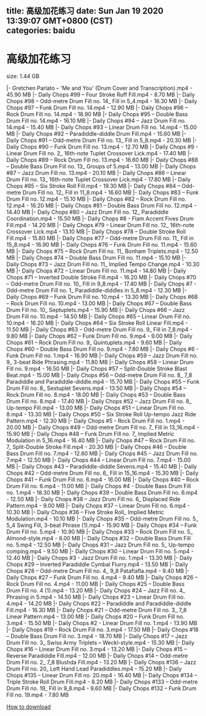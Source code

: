 
title: 高级加花练习
date: Sun Jan 19 2020 13:39:07 GMT+0800 (CST)    
categories: baidu
---

# 高级加花练习
size: 1.44 GB
 
 
|- Gretchen Parlato – 'Me and You' (Drum Cover and Transcription).mp4 - 45.90 MB
|- Daily Chops #99 – Four Stroke Ruff Fill.mp4 - 8.70 MB
|- Daily Chops #98 – Odd-metre Drum Fill no. 14_ Fill in 5_4.mp4 - 16.30 MB
|- Daily Chops #97 – Funk Drum Fill no. 14.mp4 - 12.90 MB
|- Daily Chops #96 – Rock Drum Fill no. 14.mp4 - 18.90 MB
|- Daily Chops #95 – Double Bass Drum Fill no. 14.mp4 - 16.10 MB
|- Daily Chops #94 – Jazz Drum Fill no. 14.mp4 - 15.40 MB
|- Daily Chops #93 – Linear Drum Fill no. 14.mp4 - 15.00 MB
|- Daily Chops #92 – Paradiddle-diddle Drum Fill.mp4 - 15.60 MB
|- Daily Chops #91 – Odd-metre Drum Fill no. 13_ Fill in 5_8.mp4 - 20.30 MB
|- Daily Chops #90 – Funk Drum Fill no. 13.mp4 - 12.70 MB
|- Daily Chops #9 - Linear Drum Fill no. 2_ 16th-note Tuplet Crossover Lick.mp4 - 17.40 MB
|- Daily Chops #89 – Rock Drum Fill no. 13.mp4 - 16.60 MB
|- Daily Chops #88 – Double Bass Drum Fill no. 13_ Groups of 5.mp4 - 13.00 MB
|- Daily Chops #87 – Jazz Drum Fill no. 13.mp4 - 20.10 MB
|- Daily Chops #86 – Linear Drum Fill no. 13_ 16th-note Tuplet Crossover Lick.mp4 - 17.80 MB
|- Daily Chops #85 – Six Stroke Roll Fill.mp4 - 19.30 MB
|- Daily Chops #84 – Odd-metre Drum Fill no. 12_ Fill in 11_8.mp4 - 16.60 MB
|- Daily Chops #83 – Funk Drum Fill no. 12.mp4 - 15.10 MB
|- Daily Chops #82 – Rock Drum Fill no. 12.mp4 - 16.20 MB
|- Daily Chops #81 – Double Bass Drum Fill no. 12.mp4 - 14.40 MB
|- Daily Chops #80 – Jazz Drum Fill no. 12_ Paradiddle Coordination.mp4 - 15.50 MB
|- Daily Chops #8 - Flam Accent Fives Drum Fill.mp4 - 14.20 MB
|- Daily Chops #79 – Linear Drum Fill no. 12_ 16th-note Crossover Lick.mp4 - 13.10 MB
|- Daily Chops #78 – Double Stroke Roll Fill.mp4 - 15.80 MB
|- Daily Chops #77 – Odd-metre Drum Fill no. 11_ Fill in 15_8.mp4 - 16.90 MB
|- Daily Chops #76 – Funk Drum Fill no. 11.mp4 - 15.60 MB
|- Daily Chops #75 – Rock Drum Fill no. 11_ Bonham Triplets.mp4 - 12.50 MB
|- Daily Chops #74 – Double Bass Drum Fill no. 11.mp4 - 15.10 MB
|- Daily Chops #73 – Jazz Drum Fill no. 11_ Implied Tempo Change.mp4 - 10.30 MB
|- Daily Chops #72 – Linear Drum Fill no. 11.mp4 - 14.80 MB
|- Daily Chops #71 – Inverted Double Stroke Fill.mp4 - 16.20 MB
|- Daily Chops #70 – Odd-metre Drum Fill no. 10_ Fill in 9_8.mp4 - 17.40 MB
|- Daily Chops #7 - Odd-metre Drum Fill no. 1_ Paradiddle-diddles in 5_8.mp4 - 12.30 MB
|- Daily Chops #69 – Funk Drum Fill no. 10.mp4 - 13.30 MB
|- Daily Chops #68 – Rock Drum Fill no. 10.mp4 - 13.00 MB
|- Daily Chops #67 – Double Bass Drum Fill no. 10_ Septuplets.mp4 - 15.90 MB
|- Daily Chops #66 – Jazz Drum Fill no. 10.mp4 - 14.50 MB
|- Daily Chops #65 – Linear Drum Fill no. 10.mp4 - 16.20 MB
|- Daily Chops #64 – Six Stroke Roll Linear Fill.mp4 - 11.50 MB
|- Daily Chops #63 – Odd-metre Drum Fill no. 9_ Fill in 7_8.mp4 - 9.80 MB
|- Daily Chops #62 – Funk Drum Fill no. 9.mp4 - 9.00 MB
|- Daily Chops #61 – Rock Drum Fill no. 9_ Quintuplets.mp4 - 9.60 MB
|- Daily Chops #60 – Double Bass Drum Fill no. 9.mp4 - 7.80 MB
|- Daily Chops #6 - Funk Drum Fill no. 1.mp4 - 16.90 MB
|- Daily Chops #59 – Jazz Drum Fill no. 9_ 3-beat Ride Phrasing.mp4 - 11.80 MB
|- Daily Chops #58 – Linear Drum Fill no. 9.mp4 - 16.50 MB
|- Daily Chops #57 – Split-Double Stroke Blast Beat.mp4 - 15.00 MB
|- Daily Chops #56 – Odd-metre Drum Fill no. 8_ 7_8 Paradiddle and Paradiddle-diddle.mp4 - 15.70 MB
|- Daily Chops #55 – Funk Drum Fill no. 8_ Sextuplet Sevens.mp4 - 13.50 MB
|- Daily Chops #54 – Rock Drum Fill no. 8.mp4 - 18.00 MB
|- Daily Chops #53 – Double Bass Drum Fill no. 8.mp4 - 17.40 MB
|- Daily Chops #52 – Jazz Drum Fill no. 8_ Up-tempo Fill.mp4 - 13.00 MB
|- Daily Chops #51 – Linear Drum Fill no. 8.mp4 - 13.30 MB
|- Daily Chops #50 – Six Stroke Roll Up-tempo Jazz Ride Pattern.mp4 - 12.30 MB
|- Daily Chops #5 - Rock Drum Fill no. 1.mp4 - 20.00 MB
|- Daily Chops #49 – Odd-metre Drum Fill no. 7_ Fill in 13_16.mp4 - 15.90 MB
|- Daily Chops #48 – Funk Drum Fill no. 7_ Implied Metric Modulation in 5_16.mp4 - 16.40 MB
|- Daily Chops #47 – Rock Drum Fill no. 7_ Split-Double Stroke Fill.mp4 - 20.30 MB
|- Daily Chops #46 – Double Bass Drum Fill no. 7.mp4 - 12.60 MB
|- Daily Chops #45 – Jazz Drum Fill no. 7.mp4 - 12.50 MB
|- Daily Chops #44 – Linear Drum Fill no. 7.mp4 - 15.00 MB
|- Daily Chops #43 – Paradiddle-diddle Sevens.mp4 - 15.40 MB
|- Daily Chops #42 – Odd-metre Drum Fill no. 6_ Fill in 15_16.mp4 - 15.30 MB
|- Daily Chops #41 – Funk Drum Fill no. 6.mp4 - 16.00 MB
|- Daily Chops #40 – Rock Drum Fill no. 6.mp4 - 11.00 MB
|- Daily Chops #4 - Double Bass Drum Fill no. 1.mp4 - 18.30 MB
|- Daily Chops #39 – Double Bass Drum Fill no. 6.mp4 - 12.50 MB
|- Daily Chops #38 – Jazz Drum Fill no. 6_ Displaced Ride Pattern.mp4 - 9.00 MB
|- Daily Chops #37 – Linear Drum Fill no. 6.mp4 - 10.30 MB
|- Daily Chops #36 – Five Stroke Roll_ Implied Metric Modulation.mp4 - 10.10 MB
|- Daily Chops #35 – Odd-metre Drum Fill no. 5_ 5_4 Swing Fill, 3-beat Phrase (1).mp4 - 15.90 MB
|- Daily Chops #34 – Funk Drum Fill no. 5.mp4 - 10.90 MB
|- Daily Chops #33 – Rock Drum Fill no. 5_ Almond-style.mp4 - 8.00 MB
|- Daily Chops #32 – Double Bass Drum Fill no. 5.mp4 - 12.50 MB
|- Daily Chops #31 – Jazz Drum Fill no. 5_ Up-tempo comping.mp4 - 9.50 MB
|- Daily Chops #30 – Linear Drum Fill no. 5.mp4 - 12.40 MB
|- Daily Chops #3 - Jazz Drum Fill no. 1.mp4 - 13.30 MB
|- Daily Chops #29 – Inverted Paradiddle Cymbal Flurry.mp4 - 13.50 MB
|- Daily Chops #28 – Odd-metre Drum Fill no. 4_ 9_8 Pataflafla.mp4 - 9.40 MB
|- Daily Chops #27 – Funk Drum Fill no. 4.mp4 - 9.40 MB
|- Daily Chops #26 – Rock Drum Fill no. 4.mp4 - 11.00 MB
|- Daily Chops #25 – Double Bass Drum Fill no. 4 (1).mp4 - 13.20 MB
|- Daily Chops #24 – Jazz Fill no. 4_ Phrasing in 5.mp4 - 14.50 MB
|- Daily Chops #23 – Linear Drum Fill no. 4.mp4 - 14.20 MB
|- Daily Chops #22 – Paradiddle and Paradiddle-diddle Fill.mp4 - 16.30 MB
|- Daily Chops #21 – Odd-metre Drum Fill no. 3_ 7_8 Linear Pattern.mp4 - 13.00 MB
|- Daily Chops #20 – Funk Drum Fill no. 3.mp4 - 15.50 MB
|- Daily Chops #2 - Linear Drum Fill no. 1.mp4 - 13.90 MB
|- Daily Chops #19 – Rock Drum Fill no. 3.mp4 - 17.50 MB
|- Daily Chops #18 – Double Bass Drum Fill no. 3.mp4 - 18.70 MB
|- Daily Chops #17 – Jazz Drum Fill no. 3_ Swiss Army Triplets – Weckl-style.mp4 - 15.30 MB
|- Daily Chops #16 – Linear Drum Fill no. 3.mp4 - 13.20 MB
|- Daily Chops #15 – Reverse Paradiddle Fill.mp4 - 12.00 MB
|- Daily Chops #14 – Odd-metre Drum Fill no. 2_ 7_8 Blushda Fill.mp4 - 13.20 MB
|- Daily Chops #136 – Jazz Drum Fill no. 20_ Left Hand Lead Paradiddles.mp4 - 15.20 MB
|- Daily Chops #135 – Linear Drum Fill no. 20.mp4 - 16.40 MB
|- Daily Chops #134 – Triple Stroke Roll Drum Fill.mp4 - 8.20 MB
|- Daily Chops #133 – Odd-metre Drum Fill no. 19_ Fill in 9_8.mp4 - 9.60 MB
|- Daily Chops #132 – Funk Drum Fill no. 19.mp4 - 7.80 MB

[How to download](https://bpcam.bemobtrk.com/go/2ceec3aa-1ca2-46d6-b9ff-aaa5c184517c?jno=2325)